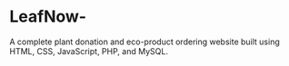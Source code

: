 # LeafNow-
A complete plant donation and eco-product ordering website built using HTML, CSS, JavaScript, PHP, and MySQL.

